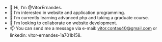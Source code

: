 - 👋 Hi, I’m @VitorErnandes.
- 👀 I’m interested in website and application programming.
- 🌱 I’m currently learning advanced php and taking a graduate course.
- 💞️ I’m looking to collaborate on website development.
- 📫 You can send me a message via e-mail: vitor.contas40@gmail.com or linkedin: vitor-ernandes-1a701b158.

<!---
VitorErnandes/VitorErnandes is a ✨ special ✨ repository because its `README.md` (this file) appears on your GitHub profile.
You can click the Preview link to take a look at your changes.
--->

